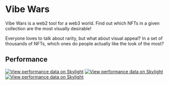 # Vibe Wars

Vibe Wars is a web2 tool for a web3 world. Find out which NFTs in a given collection are the most visually desirable!

Everyone loves to talk about rarity, but what about visual appeal? In a set of thousands of NFTs, which ones do people actually like the look of the most?

## Performance

[![View performance data on Skylight](https://badges.skylight.io/problem/WVIgG7lyv4Tx.svg)](https://oss.skylight.io/app/applications/WVIgG7lyv4Tx) [![View performance data on Skylight](https://badges.skylight.io/typical/WVIgG7lyv4Tx.svg)](https://oss.skylight.io/app/applications/WVIgG7lyv4Tx) [![View performance data on Skylight](https://badges.skylight.io/rpm/WVIgG7lyv4Tx.svg)](https://oss.skylight.io/app/applications/WVIgG7lyv4Tx)

